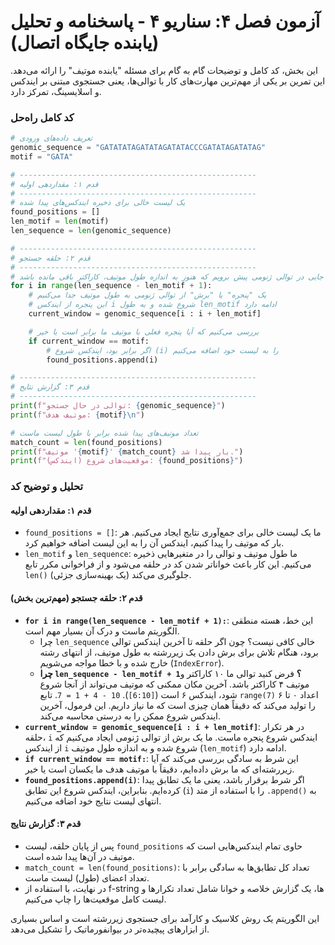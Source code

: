 # آزمون فصل ۴: سناریو ۴ - پاسخنامه و تحلیل (یابنده جایگاه اتصال)

این بخش، کد کامل و توضیحات گام به گام برای مسئله "یابنده موتیف" را ارائه می‌دهد. این تمرین بر یکی از مهم‌ترین مهارت‌های کار با توالی‌ها، یعنی جستجوی مبتنی بر ایندکس و اسلایسینگ، تمرکز دارد.

### کد کامل راه‌حل

```python
# تعریف داده‌های ورودی
genomic_sequence = "GATATATAGATATAGATATACCCGATATAGATATAG"
motif = "GATA"

# -----------------------------------------------------
# قدم ۱: مقداردهی اولیه
# -----------------------------------------------------
# یک لیست خالی برای ذخیره ایندکس‌های پیدا شده
found_positions = []
len_motif = len(motif)
len_sequence = len(genomic_sequence)

# -----------------------------------------------------
# قدم ۲: حلقه جستجو
# -----------------------------------------------------
# ما باید تا جایی در توالی ژنومی پیش برویم که هنوز به اندازه طول موتیف، کاراکتر باقی مانده باشد
for i in range(len_sequence - len_motif + 1):
    # یک "پنجره" یا "برش" از توالی ژنومی به طول موتیف جدا می‌کنیم
    # این پنجره از ایندکس i شروع شده و به طول len_motif ادامه دارد
    current_window = genomic_sequence[i : i + len_motif]

    # بررسی می‌کنیم که آیا پنجره فعلی با موتیف ما برابر است یا خیر
    if current_window == motif:
        # اگر برابر بود، ایندکس شروع (i) را به لیست خود اضافه می‌کنیم
        found_positions.append(i)

# -----------------------------------------------------
# قدم ۳: گزارش نتایج
# -----------------------------------------------------
print(f"توالی در حال جستجو: {genomic_sequence}")
print(f"موتیف هدف: {motif}\n")

# تعداد موتیف‌های پیدا شده برابر با طول لیست ماست
match_count = len(found_positions)
print(f"موتیف '{motif}' {match_count} بار پیدا شد.")
print(f"موقعیت‌های شروع (ایندکس): {found_positions}")

```

### تحلیل و توضیح کد

#### قدم ۱: مقداردهی اولیه

- `found_positions = []`: ما یک لیست خالی برای جمع‌آوری نتایج ایجاد می‌کنیم. هر بار که موتیف را پیدا کنیم، ایندکس آن را به این لیست اضافه خواهیم کرد.
- `len_motif` و `len_sequence`: ما طول موتیف و توالی را در متغیرهایی ذخیره می‌کنیم. این کار باعث خواناتر شدن کد در حلقه می‌شود و از فراخوانی مکرر تابع `len()` جلوگیری می‌کند (یک بهینه‌سازی جزئی).

#### قدم ۲: حلقه جستجو (مهم‌ترین بخش)

- **`for i in range(len_sequence - len_motif + 1):`**: این خط، هسته منطقی الگوریتم ماست و درک آن بسیار مهم است.
  - چرا `len_sequence` خالی کافی نیست؟ چون اگر حلقه تا آخرین ایندکس توالی برود، هنگام تلاش برای برش دادن یک زیررشته به طول موتیف، از انتهای رشته خارج شده و با خطا مواجه می‌شویم (`IndexError`).
  - **چرا `len_sequence - len_motif + 1`؟** فرض کنید توالی ما ۱۰ کاراکتر و موتیف ۴ کاراکتر باشد. آخرین مکان ممکنی که موتیف می‌تواند از آنجا شروع شود، ایندکس ۶ است (`[6:10]`). `10 - 4 + 1 = 7`. تابع `range(7)` اعداد ۰ تا ۶ را تولید می‌کند که دقیقاً همان چیزی است که ما نیاز داریم. این فرمول، آخرین ایندکس شروع ممکن را به درستی محاسبه می‌کند.
- **`current_window = genomic_sequence[i : i + len_motif]`**: در هر تکرار حلقه، `i` ایندکس شروع پنجره ماست. ما یک برش از توالی ژنومی ایجاد می‌کنیم که از ایندکس `i` شروع شده و به اندازه طول موتیف (`len_motif`) ادامه دارد.
- **`if current_window == motif:`**: این شرط به سادگی بررسی می‌کند که آیا زیررشته‌ای که ما برش داده‌ایم، دقیقاً با موتیف هدف ما یکسان است یا خیر.
- **`found_positions.append(i)`**: اگر شرط برقرار باشد، یعنی ما یک تطابق پیدا کرده‌ایم. بنابراین، ایندکس شروع این تطابق (`i`) را با استفاده از متد `.append()` به انتهای لیست نتایج خود اضافه می‌کنیم.

#### قدم ۳: گزارش نتایج

- پس از پایان حلقه، لیست `found_positions` حاوی تمام ایندکس‌هایی است که موتیف در آن‌ها پیدا شده است.
- `match_count = len(found_positions)`: تعداد کل تطابق‌ها به سادگی برابر با تعداد اعضای (طول) لیست ماست.
- در نهایت، با استفاده از f-string ها، یک گزارش خلاصه و خوانا شامل تعداد تکرارها و لیست کامل موقعیت‌ها را چاپ می‌کنیم.

این الگوریتم یک روش کلاسیک و کارآمد برای جستجوی زیررشته است و اساس بسیاری از ابزارهای پیچیده‌تر در بیوانفورماتیک را تشکیل می‌دهد.
